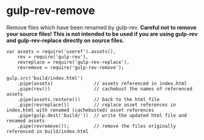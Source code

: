 gulp-rev-remove
===============

Remove files which have been renamed by gulp-rev. 
**Careful not to remove your source files! This is not intended to be used if you are using gulp-rev and gulp-rev-replace directly on source files.**
```
var assets = require('useref').assets(),
    rev = require('gulp-rev'),
    revreplace = require('gulp-rev-replace'),
    revremove = require('gulp-rev-remove');
    
gulp.src('build/index.html')
	.pipe(assets)               // assets referenced in index.html
	.pipe(rev())                // cachebust the names of referenced assets
	.pipe(assets.restore())     // back to the html file
	.pipe(revreplace())         // replace asset references in index.html with renamed (cachebusted) asset references
	.pipe(gulp.dest('build/'))  // write the updated html file and renamed assets
	.pipe(revremove());         // remove the files originally referenced in build/index.html
```
